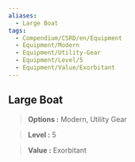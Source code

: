 ```yaml
---
aliases:
  - Large Boat
tags:
  - Compendium/CSRD/en/Equipment
  - Equipment/Modern
  - Equipment/Utility-Gear
  - Equipment/Level/5
  - Equipment/Value/Exorbitant
---
```

  
    
## Large Boat    
    
>    
> **Options :** Modern, Utility Gear    
> **Level :** 5    
> **Value :** Exorbitant